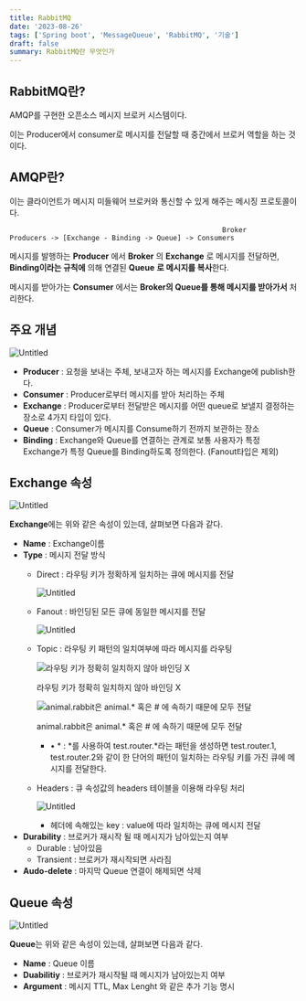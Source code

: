 ```yaml
---
title: RabbitMQ
date: '2023-08-26'
tags: ['Spring boot', 'MessageQueue', 'RabbitMQ', '기술']
draft: false
summary: RabbitMQ란 무엇인가
---
```

## RabbitMQ란?

AMQP를 구현한 오픈소스 메시지 브로커 시스템이다.

이는 Producer에서 consumer로 메시지를 전달할 때 중간에서 브로커 역할을 하는 것이다.

## AMQP란?

이는 클라이언트가 메시지 미들웨어 브로커와 통신할 수 있게 해주는 메시징 프로토콜이다.

```
													Broker
Producers -> [Exchange - Binding -> Queue] -> Consumers
```

메시지를 발행하는 **Producer** 에서 **Broker** 의 **Exchange** 로 메시지를 전달하면, **Binding이라는 규칙에** 의해 연결된 **Queue** **로 메시지를 복사**한다.

메시지를 받아가는 **Consumer** 에서는 **Broker의 Queue를 통해 메시지를 받아가서** 처리한다.

## 주요 개념

![Untitled](/static/images/mq/mq.png)

- **Producer** : 요청을 보내는 주체, 보내고자 하는 메시지를 Exchange에 publish한다.
- **Consumer** : Producer로부터 메시지를 받아 처리하는 주체
- **Exchange** : Producer로부터 전달받은 메시지를 어떤 queue로 보낼지 결정하는 장소로 4가지 타입이 있다.
- **Queue** : Consumer가 메시지를 Consume하기 전까지 보관하는 장소
- **Binding** : Exchange와 Queue를 연결하는 관계로 보통 사용자가 특정 Exchange가 특정 Queue를 Binding하도록 정의한다. (Fanout타입은 제외)

## Exchange 속성

![Untitled](/static/images/mq/mq1.png)

**Exchange**에는 위와 같은 속성이 있는데, 살펴보면 다음과 같다.

- **Name** : Exchange이름
- **Type** : 메시지 전달 방식
    - Direct : 라우팅 키가 정확하게 일치하는 큐에 메시지를 전달
        
        ![Untitled](/static/images/mq/direct.png)
        
    - Fanout : 바인딩된 모든 큐에 동일한 메시지를 전달
        
        ![Untitled](/static/images/mq/fanout.png)
        
    - Topic : 라우팅 키 패턴의 일치여부에 따라 메시지를 라우팅
        
        ![라우팅 키가 정확히 일치하지 않아 바인딩 X](/static/images/mq/topic1.png)
        
        라우팅 키가 정확히 일치하지 않아 바인딩 X
        
        ![animal.rabbit은 animal.* 혹은 # 에 속하기 때문에 모두 전달](/static/images/mq/topic2.png)
        
        animal.rabbit은 animal.* 혹은 # 에 속하기 때문에 모두 전달
        
        - • * : *를 사용하여 test.router.*라는 패턴을 생성하면 test.router.1, test.router.2와 같이 한 단어의 패턴이 일치하는 라우팅 키를 가진 큐에 메시지를 전달한다.
    - Headers : 큐 속성값의 headers 테이블을 이용해 라우팅 처리
        
        ![Untitled](/static/images/mq/header.png)
        
        - 헤더에 속해있는 key : value에 따라 일치하는 큐에 메시지 전달
- **Durability** : 브로커가 재시작 될 때 메시지가 남아있는지 여부
    - Durable : 남아있음
    - Transient : 브로커가 재시작되면 사라짐
- **Audo-delete** : 마지막 Queue 연결이 해제되면 삭제

## Queue 속성

![Untitled](/static/images/mq/mq4.png)

**Queue**는 위와 같은 속성이 있는데, 살펴보면 다음과 같다.

- **Name** : Queue 이름
- **Duabilitiy** : 브로커가 재시작될 때 메시지가 남아있는지 여부
- **Argument** : 메시지 TTL, Max Lenght 와 같은 추가 기능 명시